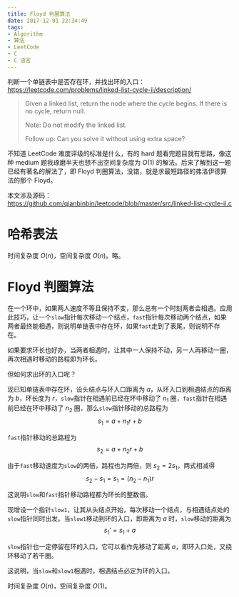```yaml
---
title: Floyd 判圈算法
date: 2017-12-01 22:34:49
tags:
- Algorithm
- 算法
- LeetCode
- C
- C 语言
---
```


判断一个单链表中是否存在环，并找出环的入口：
<https://leetcode.com/problems/linked-list-cycle-ii/description/>

> Given a linked list, return the node where the cycle begins. If there is no cycle, return null.
>
> Note: Do not modify the linked list.
>
> Follow up:
> Can you solve it without using extra space?

不知道 LeetCode 难度评级的标准是什么，有的 hard 题看完题目就有思路，像这种 medium 题我琢磨半天也想不出空间复杂度为 $O(1)$ 的解法。后来了解到这一题已经有著名的解法了，即 Floyd 判圈算法，没错，就是求最短路径的弗洛伊德算法的那个 Floyd。

本文涉及源码：
<https://github.com/qianbinbin/leetcode/blob/master/src/linked-list-cycle-ii.c>

<!-- more -->

# 哈希表法

时间复杂度 $O(n)$，空间复杂度 $O(n)$。略。

# Floyd 判圈算法

在一个环中，如果两人速度不等且保持不变，那么总有一个时刻两者会相遇。应用此技巧，让一个`slow`指针每次移动一个结点，`fast`指针每次移动两个结点，如果两者最终能相遇，则说明单链表中存在环，如果`fast`走到了表尾，则说明不存在。

如果要求环长也好办，当两者相遇时，让其中一人保持不动，另一人再移动一圈，再次相遇时移动的路程即为环长。

但如何求出环的入口呢？

现已知单链表中存在环，设头结点与环入口距离为 $a$，从环入口到相遇结点的距离为 $b$，环长度为 $r$，`slow`指针在相遇前已经在环中移动了 $n_1$ 圈，`fast`指针在相遇前已经在环中移动了 $n_2$ 圈，那么`slow`指针移动的总路程为
$$s_1 = a + n_1r + b$$

`fast`指针移动的总路程为
$$s_2 = a + n_2r + b$$

由于`fast`移动速度为`slow`的两倍，路程也为两倍，则 $s_2 = 2s_1$，两式相减得
$$s_2 - s_1 = s_1 = (n_2 - n_1)r$$

这说明`slow`和`fast`指针移动路程都为环长的整数倍。

现增设一个指针`slow1`，让其从头结点开始，每次移动一个结点，与相遇结点处的`slow`指针同时出发。当`slow1`移动到环的入口，即距离为 $a$ 时，`slow`移动的距离为
$$s_1' = s_1 + a$$

`slow`指针也一定停留在环的入口，它可以看作先移动了距离 $a$，即环入口处，又绕环移动了若干圈。

这说明，当`slow`和`slow1`相遇时，相遇结点必定为环的入口。

时间复杂度 $O(n)$，空间复杂度 $O(1)$。
